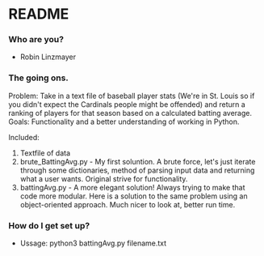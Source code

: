 # README #

### Who are you? ###
* Robin Linzmayer

### The going ons. ###
Problem: Take in a text file of baseball player stats (We're in St. Louis so if you didn't expect the Cardinals people might be offended) and return a ranking of players for that season based on a calculated batting average. 
Goals: Functionality and a better understanding of working in Python. 

Included: 
1. Textfile of data 
2. brute_BattingAvg.py - My first soluntion. A brute force, let's just iterate through some dictionaries, method of parsing input data and returning what a user wants. Original strive for functionality. 
3. battingAvg.py - A more elegant solution! Always trying to make that code more modular. Here is a solution to the same problem using an object-oriented approach. Much nicer to look at, better run time. 

### How do I get set up? ###

* Ussage: python3 battingAvg.py filename.txt

